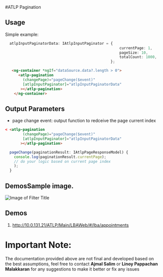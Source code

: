 #ATLP Pagination

## Usage

Simple example:

```ts
  atlpInputPaginatorData: IAtlpInputPaginator = {  
                                                    currentPage: 1,
                                                    pageSize: 10,
                                                    totalCount: 1000,
                                                };

```

```html
   <ng-container *ngIf="dataSource.data?.length > 0">
      <atlp-pagination
        (changePage)="pageChange($event)"
        [atlpInputPaginator]="atlpInputPaginatorData"
       ></atlp-pagination>
    </ng-container>
```

## Output Parameters

- page change event: output function to redceive the page current index

```html
< <atlp-pagination
        (changePage)="pageChange($event)"
        [atlpInputPaginator]="atlpInputPaginatorData"
       ></atlp-pagination>
````

```ts
  pageChange(paginationResult: IAtlpPageResponseModel) {
    console.log(paginationResult.currentPage);
    // do your logic based on current page index
    );
  }
```
## DemosSample image.
![Image of Filter Title](http://10.0.131.131/atlp/atlp_ui/atlp-portal-ui/-/raw/dev/docs/images/atlp-pagination.PNG)

## Demos

1. http://10.0.131.21/ATLP/Main/LBAWeb/#/lba/appointments

# Important Note:
The documentation provided above are not final and developed based on the best assumptions, feel free to contact **Ajmal Salim** or **Linoy Pappachan Malakkaran** for any suggestions to make it better or fix any issues